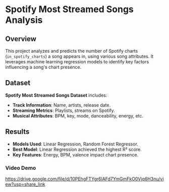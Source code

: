 # Spotify Most Streamed Songs Analysis

## Overview

This project analyzes and predicts the number of Spotify charts (`in_spotify_charts`) a song appears in, using various song attributes. It leverages machine learning regression models to identify key factors influencing a song's chart presence.

## Dataset

**Spotify Most Streamed Songs Dataset** includes:
- **Track Information**: Name, artists, release date.
- **Streaming Metrics**: Playlists, streams on Spotify.
- **Musical Attributes**: BPM, key, mode, danceability, energy, etc.

## Results

- **Models Used**: Linear Regression, Random Forest Regressor.
- **Best Model**: Linear Regression achieved the highest R² score.
- **Key Features**: Energy, BPM, valence impact chart presence.

### Video Demo

https://drive.google.com/file/d/10PEhgFTYgr6lAFd7YmGmFkO0Vjq6H3nu/view?usp=share_link

